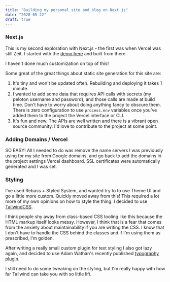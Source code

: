 ```yaml
---
title: "Building my personal site and blog on Next.js"
date: "2020-05-22"
draft: true
---
```


### Next.js

This is my second exploration with Next.js - the first was when Vercel was still Zeit. I started with the [demo here](https://github.com/vercel/next-learn-starter/tree/master/demo) and built from there.

I haven't done much customization on top of this!

Some great of the great things about static site generation for this site are:

1. It's tiny and won't be updated often. Rebuilding and deploying it takes 1 minute.
2. I wanted to add some data that requires API calls with secrets (my peloton username and password), and those calls are made at build time. Don't have to worry about doing anything fancy to obscure them. There is zero configuration to use `process.env` variables once you've added them to the project the Vercel interface or CLI.
3. It's fun and new. The APIs are well written and there is a vibrant open source community. I'd love to contribute to the project at some point.

### Adding Domains / Vercel

SO EASY! All I needed to do was remove the name servers I was previously using for my site from Google domains, and go back to add the domains in the project settings Vercel dashboard. SSL certificates were automatically generated and I was set.

### Styling

I’ve used Rebass + Styled System, and wanted try to to use Theme UI and go a little more custom. Quickly moved away from this! This required a lot more of my own opinions on how to style the thing. I decided to use [TailwindCSS](https://tailwindcss.com/docs/installation/).

I think people shy away from class-based CSS tooling like this because the HTML markup itself looks messy. However, I think that is a fear that comes from the anxiety about maintainability if you are writing the CSS. I know that I don't have to handle the CSS behind the classes and if I'm using them as prescribed, I'm golden.

After writing a really small custom plugin for text styling I also got lazy again, and decided to use Adam Wathan's recently published [typography plugin](https://tailwindcss.com/docs/typography-plugin/).

I still need to do some tweaking on the styling, but I'm really happy with how far Tailwind can take you with so little lift.

